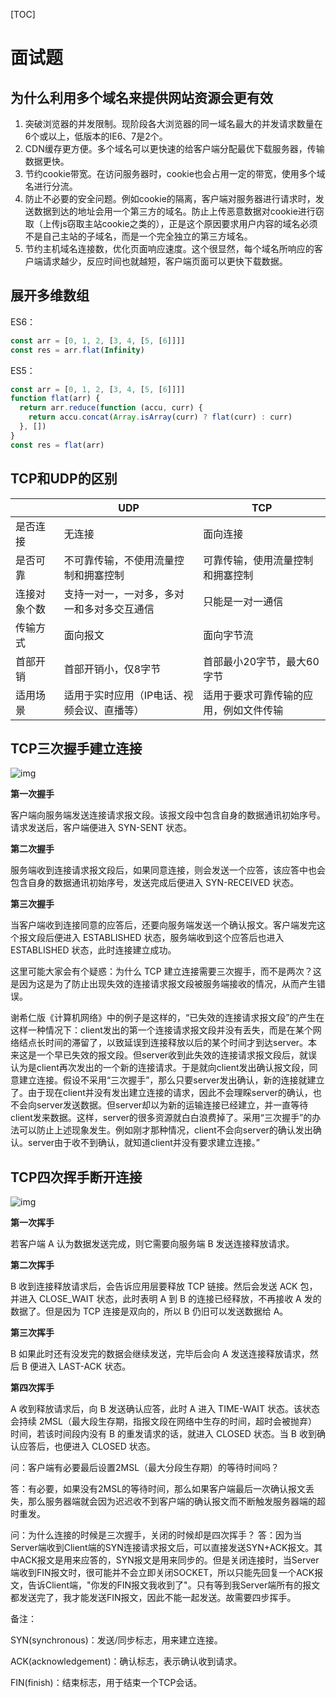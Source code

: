 [TOC]

# 面试题



## 为什么利用多个域名来提供网站资源会更有效

1. 突破浏览器的并发限制。现阶段各大浏览器的同一域名最大的并发请求数量在6个或以上，低版本的IE6、7是2个。
2. CDN缓存更方便。多个域名可以更快速的给客户端分配最优下载服务器，传输数据更快。
3. 节约cookie带宽。在访问服务器时，cookie也会占用一定的带宽，使用多个域名进行分流。
4. 防止不必要的安全问题。例如cookie的隔离，客户端对服务器进行请求时，发送数据到达的地址会用一个第三方的域名。防止上传恶意数据对cookie进行窃取（上传js窃取主站cookie之类的），正是这个原因要求用户内容的域名必须不是自己主站的子域名，而是一个完全独立的第三方域名。
5. 节约主机域名连接数，优化页面响应速度。这个很显然，每个域名所响应的客户端请求越少，反应时间也就越短，客户端页面可以更快下载数据。





## 展开多维数组

ES6：

```js
const arr = [0, 1, 2, [3, 4, [5, [6]]]]
const res = arr.flat(Infinity)
```

ES5：

```js
const arr = [0, 1, 2, [3, 4, [5, [6]]]]
function flat(arr) {
  return arr.reduce(function (accu, curr) {
    return accu.concat(Array.isArray(curr) ? flat(curr) : curr)
  }, [])
}
const res = flat(arr)
```



## TCP和UDP的区别

|              | UDP                                        | TCP                                    |
| ------------ | ------------------------------------------ | -------------------------------------- |
| 是否连接     | 无连接                                     | 面向连接                               |
| 是否可靠     | 不可靠传输，不使用流量控制和拥塞控制       | 可靠传输，使用流量控制和拥塞控制       |
| 连接对象个数 | 支持一对一，一对多，多对一和多对多交互通信 | 只能是一对一通信                       |
| 传输方式     | 面向报文                                   | 面向字节流                             |
| 首部开销     | 首部开销小，仅8字节                        | 首部最小20字节，最大60字节             |
| 适用场景     | 适用于实时应用（IP电话、视频会议、直播等） | 适用于要求可靠传输的应用，例如文件传输 |



## TCP三次握手建立连接

![img](https://segmentfault.com/img/remote/1460000021151224)

**第一次握手**

客户端向服务端发送连接请求报文段。该报文段中包含自身的数据通讯初始序号。请求发送后，客户端便进入 SYN-SENT 状态。

**第二次握手**

服务端收到连接请求报文段后，如果同意连接，则会发送一个应答，该应答中也会包含自身的数据通讯初始序号，发送完成后便进入 SYN-RECEIVED 状态。

**第三次握手**

当客户端收到连接同意的应答后，还要向服务端发送一个确认报文。客户端发完这个报文段后便进入 ESTABLISHED 状态，服务端收到这个应答后也进入 ESTABLISHED 状态，此时连接建立成功。



这里可能大家会有个疑惑：为什么 TCP 建立连接需要三次握手，而不是两次？这是因为这是为了防止出现失效的连接请求报文段被服务端接收的情况，从而产生错误。

谢希仁版《计算机网络》中的例子是这样的，“已失效的连接请求报文段”的产生在这样一种情况下：client发出的第一个连接请求报文段并没有丢失，而是在某个网络结点长时间的滞留了，以致延误到连接释放以后的某个时间才到达server。本来这是一个早已失效的报文段。但server收到此失效的连接请求报文段后，就误认为是client再次发出的一个新的连接请求。于是就向client发出确认报文段，同意建立连接。假设不采用“三次握手”，那么只要server发出确认，新的连接就建立了。由于现在client并没有发出建立连接的请求，因此不会理睬server的确认，也不会向server发送数据。但server却以为新的运输连接已经建立，并一直等待client发来数据。这样，server的很多资源就白白浪费掉了。采用“三次握手”的办法可以防止上述现象发生。例如刚才那种情况，client不会向server的确认发出确认。server由于收不到确认，就知道client并没有要求建立连接。”



## TCP四次挥手断开连接

![img](https://segmentfault.com/img/remote/1460000021151225)

**第一次挥手**

若客户端 A 认为数据发送完成，则它需要向服务端 B 发送连接释放请求。

**第二次挥手**

B 收到连接释放请求后，会告诉应用层要释放 TCP 链接。然后会发送 ACK 包，并进入 CLOSE_WAIT 状态，此时表明 A 到 B 的连接已经释放，不再接收 A 发的数据了。但是因为 TCP 连接是双向的，所以 B 仍旧可以发送数据给 A。

**第三次挥手**

B 如果此时还有没发完的数据会继续发送，完毕后会向 A 发送连接释放请求，然后 B 便进入 LAST-ACK 状态。

**第四次挥手**

A 收到释放请求后，向 B 发送确认应答，此时 A 进入 TIME-WAIT 状态。该状态会持续 2MSL（最大段生存期，指报文段在网络中生存的时间，超时会被抛弃） 时间，若该时间段内没有 B 的重发请求的话，就进入 CLOSED 状态。当 B 收到确认应答后，也便进入 CLOSED 状态。



问：客户端有必要最后设置2MSL（最大分段生存期）的等待时间吗？

答：有必要，如果没有2MSL的等待时间，那么如果客户端最后一次确认报文丢失，那么服务器端就会因为迟迟收不到客户端的确认报文而不断触发服务器端的超时重发。



问：为什么连接的时候是三次握手，关闭的时候却是四次挥手？
答：因为当Server端收到Client端的SYN连接请求报文后，可以直接发送SYN+ACK报文。其中ACK报文是用来应答的，SYN报文是用来同步的。但是关闭连接时，当Server端收到FIN报文时，很可能并不会立即关闭SOCKET，所以只能先回复一个ACK报文，告诉Client端，"你发的FIN报文我收到了"。只有等到我Server端所有的报文都发送完了，我才能发送FIN报文，因此不能一起发送。故需要四步挥手。



备注：

SYN(synchronous)：发送/同步标志，用来建立连接。

ACK(acknowledgement)：确认标志，表示确认收到请求。

FIN(finish)：结束标志，用于结束一个TCP会话。